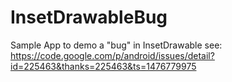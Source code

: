 # InsetDrawableBug

Sample App to demo a "bug" in InsetDrawable see: https://code.google.com/p/android/issues/detail?id=225463&thanks=225463&ts=1476779975

